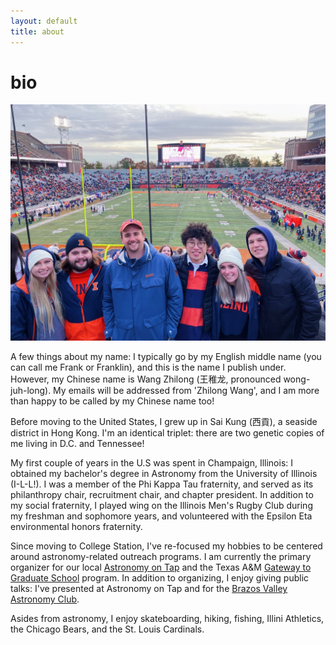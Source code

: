 ```yaml
---
layout: default
title: about
---
```


# bio
![football](/assets/img/illinois_football.jpeg)

A few things about my name: I typically go by my English middle name (you can call me Frank or Franklin), and this is the name I publish under. However, my Chinese name is Wang Zhilong (王稚龙, pronounced wong-juh-long). My emails will be addressed from 'Zhilong Wang', and I am more than happy to be called by my Chinese name too!

Before moving to the United States, I grew up in Sai Kung (西貢), a seaside district in Hong Kong. I'm an identical triplet: there are two genetic copies of me living in D.C. and Tennessee! 

My first couple of years in the U.S was spent in Champaign, Illinois: I obtained my bachelor's degree in Astronomy from the University of Illinois (I-L-L!). I was a member of the Phi Kappa Tau fraternity, and served as its philanthropy chair, recruitment chair, and chapter president. In addition to my social fraternity, I played wing on the Illinois Men's Rugby Club during my freshman and sophomore years, and volunteered with the Epsilon Eta environmental honors fraternity. 

Since moving to College Station, I've re-focused my hobbies to be centered around astronomy-related outreach programs. I am currently the primary organizer for our local [Astronomy on Tap](https://astronomyontap.org/locations/bcs-tx/) and the Texas A&M [Gateway to Graduate School](https://gradgateway.physics.tamu.edu/) program. In addition to organizing, I enjoy giving public talks: I've presented at Astronomy on Tap and for the [Brazos Valley Astronomy Club](https://www.brazosvalleyastronomyclub.org/). 

Asides from astronomy, I enjoy skateboarding, hiking, fishing, Illini Athletics, the Chicago Bears, and the St. Louis Cardinals.  
